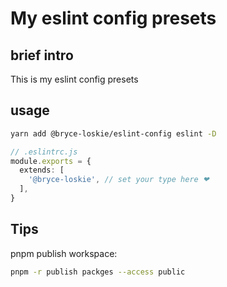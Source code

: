 # My eslint config presets

## brief intro

This is my eslint config presets

## usage

```bash
yarn add @bryce-loskie/eslint-config eslint -D
```

```ts
// .eslintrc.js
module.exports = {
  extends: [
    '@bryce-loskie', // set your type here ❤
  ],
}
```

## Tips

pnpm publish workspace:

```bash
pnpm -r publish packges --access public
```
